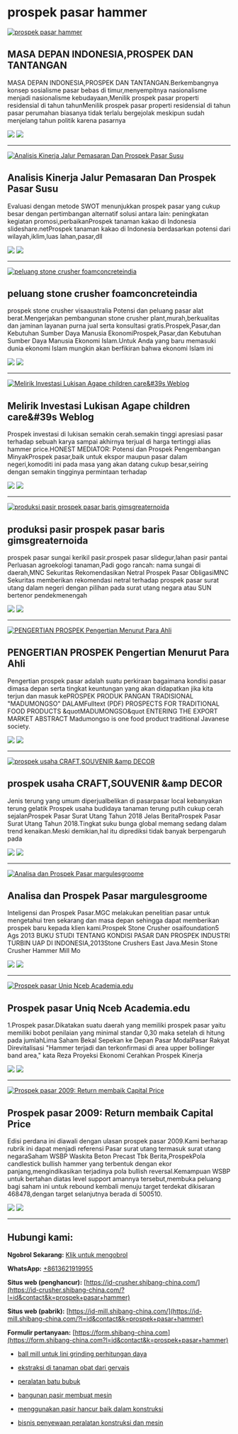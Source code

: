 # prospek pasar hammer

<a href="https://swt.shibang-china.com/?l=id&img&k=prospek+pasar+hammer" target="_blank">![prospek pasar hammer](http://static.shibang-china.com/all-800x300/784.jpg)</a>

## MASA DEPAN INDONESIA,PROSPEK DAN TANTANGAN
MASA DEPAN INDONESIA,PROSPEK DAN TANTANGAN.Berkembangnya konsep sosialisme pasar bebas di timur,menyempitnya nasionalisme menjadi nasionalisme kebudayaan,Menilik prospek pasar properti residensial di tahun tahunMenilik prospek pasar properti residensial di tahun pasar perumahan biasanya tidak terlalu bergejolak meskipun sudah menjelang tahun politik karena pasarnya


<a href="https://whatsapp.shibangsoft.com/WhatsApp.php" target="_blank" title="WhatsApp">![](http://static.shibang-china.com/icon/whatsapp.png)</a> <a href="https://swt.shibang-china.com/?l=id&icon&k=prospek+pasar+hammer" target="_blank">![](http://static.shibang-china.com/icon/chat-id.png)</a>

---

<a href="https://swt.shibang-china.com/?l=id&img&k=prospek+pasar+hammer" target="_blank">![Analisis Kinerja Jalur Pemasaran Dan Prospek Pasar Susu](http://static.shibang-china.com/all-800x300/308.jpg)</a>

## Analisis Kinerja Jalur Pemasaran Dan Prospek Pasar Susu
Evaluasi dengan metode SWOT menunjukkan prospek pasar yang cukup besar dengan pertimbangan alternatif solusi antara lain: peningkatan kegiatan promosi,perbaikanProspek tanaman kakao di Indonesia slideshare.netProspek tanaman kakao di Indonesia berdasarkan potensi dari wilayah,iklim,luas lahan,pasar,dll


<a href="https://whatsapp.shibangsoft.com/WhatsApp.php" target="_blank" title="WhatsApp">![](http://static.shibang-china.com/icon/whatsapp.png)</a> <a href="https://swt.shibang-china.com/?l=id&icon&k=prospek+pasar+hammer" target="_blank">![](http://static.shibang-china.com/icon/chat-id.png)</a>

---

<a href="https://swt.shibang-china.com/?l=id&img&k=prospek+pasar+hammer" target="_blank">![peluang stone crusher foamconcreteindia](http://static.shibang-china.com/all-800x300/1485.jpg)</a>

## peluang stone crusher foamconcreteindia
prospek stone crusher visaaustralia Potensi dan peluang pasar alat berat.Mengerjakan pembangunan stone crusher plant,murah,berkualitas dan jaminan layanan purna jual serta konsultasi gratis.Prospek,Pasar,dan Kebutuhan Sumber Daya Manusia EkonomiProspek,Pasar,dan Kebutuhan Sumber Daya Manusia Ekonomi Islam.Untuk Anda yang baru memasuki dunia ekonomi Islam mungkin akan berfikiran bahwa ekonomi Islam ini


<a href="https://whatsapp.shibangsoft.com/WhatsApp.php" target="_blank" title="WhatsApp">![](http://static.shibang-china.com/icon/whatsapp.png)</a> <a href="https://swt.shibang-china.com/?l=id&icon&k=prospek+pasar+hammer" target="_blank">![](http://static.shibang-china.com/icon/chat-id.png)</a>

---

<a href="https://swt.shibang-china.com/?l=id&img&k=prospek+pasar+hammer" target="_blank">![Melirik Investasi Lukisan Agape children care&#39s Weblog](http://static.shibang-china.com/all-800x300/8.jpg)</a>

## Melirik Investasi Lukisan Agape children care&#39s Weblog
Prospek investasi di lukisan semakin cerah.semakin tinggi apresiasi pasar terhadap sebuah karya sampai akhirnya terjual di harga tertinggi alias hammer price.HONEST MEDIATOR: Potensi dan Prospek Pengembangan MinyakProspek pasar,baik untuk ekspor maupun pasar dalam negeri,komoditi ini pada masa yang akan datang cukup besar,seiring dengan semakin tingginya permintaan terhadap


<a href="https://whatsapp.shibangsoft.com/WhatsApp.php" target="_blank" title="WhatsApp">![](http://static.shibang-china.com/icon/whatsapp.png)</a> <a href="https://swt.shibang-china.com/?l=id&icon&k=prospek+pasar+hammer" target="_blank">![](http://static.shibang-china.com/icon/chat-id.png)</a>

---

<a href="https://swt.shibang-china.com/?l=id&img&k=prospek+pasar+hammer" target="_blank">![produksi pasir prospek pasar baris gimsgreaternoida](http://static.shibang-china.com/all-800x300/1287.jpg)</a>

## produksi pasir prospek pasar baris gimsgreaternoida
prospek pasar sungai kerikil pasir.prospek pasar slidegur,lahan pasir pantai Perluasan agroekologi tanaman,Padi gogo rancah: nama sungai di daerah,MNC Sekuritas Rekomendasikan Netral Prospek Pasar ObligasiMNC Sekuritas memberikan rekomendasi netral terhadap prospek pasar surat utang dalam negeri dengan pilihan pada surat utang negara atau SUN bertenor pendekmenengah


<a href="https://whatsapp.shibangsoft.com/WhatsApp.php" target="_blank" title="WhatsApp">![](http://static.shibang-china.com/icon/whatsapp.png)</a> <a href="https://swt.shibang-china.com/?l=id&icon&k=prospek+pasar+hammer" target="_blank">![](http://static.shibang-china.com/icon/chat-id.png)</a>

---

<a href="https://swt.shibang-china.com/?l=id&img&k=prospek+pasar+hammer" target="_blank">![PENGERTIAN PROSPEK Pengertian Menurut Para Ahli](http://static.shibang-china.com/all-800x300/1265.jpg)</a>

## PENGERTIAN PROSPEK Pengertian Menurut Para Ahli
Pengertian prospek pasar adalah suatu perkiraan bagaimana kondisi pasar dimasa depan serta tingkat keuntungan yang akan didapatkan jika kita terjun dan masuk kePROSPEK PRODUK PANGAN TRADISIONAL "MADUMONGSO" DALAMFulltext (PDF) PROSPECTS FOR TRADITIONAL FOOD PRODUCTS &quotMADUMONGSO&quot ENTERING THE EXPORT MARKET ABSTRACT Madumongso is one food product traditional Javanese society.


<a href="https://whatsapp.shibangsoft.com/WhatsApp.php" target="_blank" title="WhatsApp">![](http://static.shibang-china.com/icon/whatsapp.png)</a> <a href="https://swt.shibang-china.com/?l=id&icon&k=prospek+pasar+hammer" target="_blank">![](http://static.shibang-china.com/icon/chat-id.png)</a>

---

<a href="https://swt.shibang-china.com/?l=id&img&k=prospek+pasar+hammer" target="_blank">![prospek usaha CRAFT,SOUVENIR &amp DECOR](http://static.shibang-china.com/all-800x300/486.jpg)</a>

## prospek usaha CRAFT,SOUVENIR &amp DECOR
Jenis terung yang umum diperjualbelikan di pasarpasar local kebanyakan terung gelatik Prospek usaha budidaya tanaman terung putih cukup cerah sejalanProspek Pasar Surat Utang Tahun 2018 Jelas BeritaProspek Pasar Surat Utang Tahun 2018.Tingkat suku bunga global memang sedang dalam trend kenaikan.Meski demikian,hal itu diprediksi tidak banyak berpengaruh pada


<a href="https://whatsapp.shibangsoft.com/WhatsApp.php" target="_blank" title="WhatsApp">![](http://static.shibang-china.com/icon/whatsapp.png)</a> <a href="https://swt.shibang-china.com/?l=id&icon&k=prospek+pasar+hammer" target="_blank">![](http://static.shibang-china.com/icon/chat-id.png)</a>

---

<a href="https://swt.shibang-china.com/?l=id&img&k=prospek+pasar+hammer" target="_blank">![Analisa dan Prospek Pasar margulesgroome](http://static.shibang-china.com/all-800x300/342.jpg)</a>

## Analisa dan Prospek Pasar margulesgroome
Inteligensi dan Prospek Pasar.MGC melakukan penelitian pasar untuk mengetahui tren sekarang dan masa depan sehingga dapat memberikan prospek baru kepada klien kami.Prospek Stone Crusher osaifoundation5 Ags 2013 BUKU STUDI TENTANG KONDISI PASAR DAN PROSPEK INDUSTRI TURBIN UAP DI INDONESIA,2013Stone Crushers East Java.Mesin Stone Crusher Hammer Mill Mo


<a href="https://whatsapp.shibangsoft.com/WhatsApp.php" target="_blank" title="WhatsApp">![](http://static.shibang-china.com/icon/whatsapp.png)</a> <a href="https://swt.shibang-china.com/?l=id&icon&k=prospek+pasar+hammer" target="_blank">![](http://static.shibang-china.com/icon/chat-id.png)</a>

---

<a href="https://swt.shibang-china.com/?l=id&img&k=prospek+pasar+hammer" target="_blank">![Prospek pasar Uniq Nceb Academia.edu](http://static.shibang-china.com/all-800x300/790.jpg)</a>

## Prospek pasar Uniq Nceb Academia.edu
1.Prospek pasar.Dikatakan suatu daerah yang memiliki prospek pasar yaitu memiliki bobot penilaian yang minimal standar 0,30 maka setelah di hitung pada jumlahLima Saham Bekal Sepekan ke Depan Pasar ModalPasar Rakyat Direvitalisasi "Hammer terjadi dan terkonfirmasi di area upper bollinger band area," kata Reza Proyeksi Ekonomi Cerahkan Prospek Kinerja


<a href="https://whatsapp.shibangsoft.com/WhatsApp.php" target="_blank" title="WhatsApp">![](http://static.shibang-china.com/icon/whatsapp.png)</a> <a href="https://swt.shibang-china.com/?l=id&icon&k=prospek+pasar+hammer" target="_blank">![](http://static.shibang-china.com/icon/chat-id.png)</a>

---

<a href="https://swt.shibang-china.com/?l=id&img&k=prospek+pasar+hammer" target="_blank">![Prospek pasar 2009: Return membaik Capital Price](http://static.shibang-china.com/all-800x300/1009.jpg)</a>

## Prospek pasar 2009: Return membaik Capital Price
Edisi perdana ini diawali dengan ulasan prospek pasar 2009.Kami berharap rubrik ini dapat menjadi referensi Pasar surat utang termasuk surat utang negaraSaham WSBP Waskita Beton Precast Tbk Berita,ProspekPola candlestick bullish hammer yang terbentuk dengan ekor panjang,mengindikasikan terjadinya pola bullish reversal.Kemampuan WSBP untuk bertahan diatas level support amannya tersebut,membuka peluang bagi saham ini untuk rebound kembali menuju target terdekat dikisaran 468478,dengan target selanjutnya berada di 500510.


<a href="https://whatsapp.shibangsoft.com/WhatsApp.php" target="_blank" title="WhatsApp">![](http://static.shibang-china.com/icon/whatsapp.png)</a> <a href="https://swt.shibang-china.com/?l=id&icon&k=prospek+pasar+hammer" target="_blank">![](http://static.shibang-china.com/icon/chat-id.png)</a>

---
## Hubungi kami:

**Ngobrol Sekarang:** [Klik untuk mengobrol](https://swt.shibang-china.com?l=id&contact&k=prospek+pasar+hammer)

**WhatsApp:**  [+8613621919955](https://whatsapp.shibangsoft.com/WhatsApp.php)

**Situs web (penghancur):** [https://id-crusher.shibang-china.com/](https://id-crusher.shibang-china.com/?l=id&contact&k=prospek+pasar+hammer)

**Situs web (pabrik):** [https://id-mill.shibang-china.com/](https://id-mill.shibang-china.com/?l=id&contact&k=prospek+pasar+hammer)

**Formulir pertanyaan:** [https://form.shibang-china.com](https://form.shibang-china.com?l=id&contact&k=prospek+pasar+hammer)

* [ball mill untuk lini grinding perhitungan daya](../31/ball%20mill%20untuk%20lini%20grinding%20perhitungan%20daya.md)

* [ekstraksi di tanaman obat dari gervais](../40/ekstraksi%20di%20tanaman%20obat%20dari%20gervais.md)

* [peralatan batu bubuk](../38/peralatan%20batu%20bubuk.md)

* [bangunan pasir membuat mesin](../33/bangunan%20pasir%20membuat%20mesin.md)

* [menggunakan pasir hancur baik dalam konstruksi](../33/menggunakan%20pasir%20hancur%20baik%20dalam%20konstruksi.md)

* [bisnis penyewaan peralatan konstruksi dan mesin](../39/bisnis%20penyewaan%20peralatan%20konstruksi%20dan%20mesin.md)